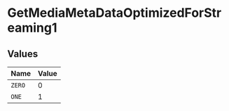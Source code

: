 # GetMediaMetaDataOptimizedForStreaming1


## Values

| Name   | Value  |
| ------ | ------ |
| `ZERO` | 0      |
| `ONE`  | 1      |